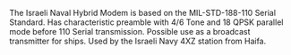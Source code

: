 The Israeli Naval Hybrid Modem is based on the MIL-STD-188-110 Serial Standard. Has characteristic preamble with 4/6 Tone and 18 QPSK parallel mode before 110 Serial transmission. Possible use as a broadcast transmitter for ships. Used by the Israeli Navy 4XZ station from Haifa.